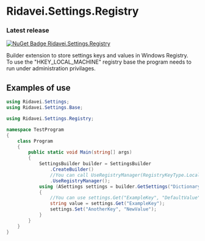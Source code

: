 # Ridavei.Settings.Registry

### Latest release
[![NuGet Badge Ridavei.Settings.Registry](https://buildstats.info/nuget/Ridavei.Settings.Registry)](https://www.nuget.org/packages/Ridavei.Settings.Registry)

Builder extension to store settings keys and values in Windows Registry.\
To use the "HKEY_LOCAL_MACHINE" registry base the program needs to run under administration privilages.

## Examples of use

```csharp
using Ridavei.Settings;
using Ridavei.Settings.Base;

using Ridavei.Settings.Registry;

namespace TestProgram
{
    class Program
    {
        public static void Main(string[] args)
        {
            SettingsBuilder builder = SettingsBuilder
                .CreateBuilder()
                //You can call UseRegistryManager(RegistryKeyType.LocalMachine) if you need to use "HKEY_LOCAL_MACHINE"
                .UseRegistryManager();
            using (ASettings settings = builder.GetSettings("DictionaryName"))
            {
                //You can use settings.Get("ExampleKey", "DefaultValue") if you want to retrieve the default value if the key doesn't exists.
                string value = settings.Get("ExampleKey");
                settings.Set("AnotherKey", "NewValue");
            }
        }
    }
}
```